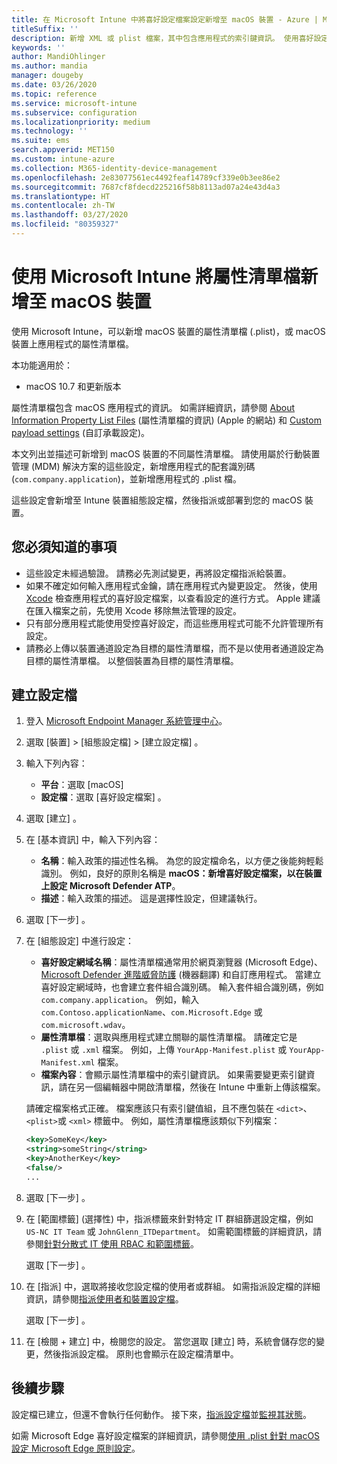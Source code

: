 ```yaml
---
title: 在 Microsoft Intune 中將喜好設定檔案設定新增至 macOS 裝置 - Azure | Microsoft Docs
titleSuffix: ''
description: 新增 XML 或 plist 檔案，其中包含應用程式的索引鍵資訊。 使用喜好設定檔案裝置組態設定檔來變更屬性清單檔中的索引鍵資訊，並將其指派給 macOS 裝置。
keywords: ''
author: MandiOhlinger
ms.author: mandia
manager: dougeby
ms.date: 03/26/2020
ms.topic: reference
ms.service: microsoft-intune
ms.subservice: configuration
ms.localizationpriority: medium
ms.technology: ''
ms.suite: ems
search.appverid: MET150
ms.custom: intune-azure
ms.collection: M365-identity-device-management
ms.openlocfilehash: 2e83077561ec4492feaf14789cf339e0b3ee86e2
ms.sourcegitcommit: 7687cf8fdecd225216f58b8113ad07a24e43d4a3
ms.translationtype: HT
ms.contentlocale: zh-TW
ms.lasthandoff: 03/27/2020
ms.locfileid: "80359327"
---
```

# <a name="add-a-property-list-file-to-macos-devices-using-microsoft-intune"></a>使用 Microsoft Intune 將屬性清單檔新增至 macOS 裝置

使用 Microsoft Intune，可以新增 macOS 裝置的屬性清單檔 (.plist)，或 macOS 裝置上應用程式的屬性清單檔。

本功能適用於：

- macOS 10.7 和更新版本

屬性清單檔包含 macOS 應用程式的資訊。 如需詳細資訊，請參閱 [About Information Property List Files](https://developer.apple.com/library/archive/documentation/General/Reference/InfoPlistKeyReference/Articles/AboutInformationPropertyListFiles.html) (屬性清單檔的資訊) (Apple 的網站) 和 [Custom payload settings](https://support.apple.com/guide/mdm/custom-mdm9abbdbe7/1/web/1) (自訂承載設定)。

本文列出並描述可新增到 macOS 裝置的不同屬性清單檔。 請使用屬於行動裝置管理 (MDM) 解決方案的這些設定，新增應用程式的配套識別碼 (`com.company.application`)，並新增應用程式的 .plist 檔。

這些設定會新增至 Intune 裝置組態設定檔，然後指派或部署到您的 macOS 裝置。

## <a name="what-you-need-to-know"></a>您必須知道的事項

- 這些設定未經過驗證。 請務必先測試變更，再將設定檔指派給裝置。
- 如果不確定如何輸入應用程式金鑰，請在應用程式內變更設定。 然後，使用 [Xcode](https://developer.apple.com/xcode/) 檢查應用程式的喜好設定檔案，以查看設定的進行方式。 Apple 建議在匯入檔案之前，先使用 Xcode 移除無法管理的設定。
- 只有部分應用程式能使用受控喜好設定，而這些應用程式可能不允許管理所有設定。
- 請務必上傳以裝置通道設定為目標的屬性清單檔，而不是以使用者通道設定為目標的屬性清單檔。 以整個裝置為目標的屬性清單檔。

## <a name="create-the-profile"></a>建立設定檔

1. 登入 [Microsoft Endpoint Manager 系統管理中心](https://go.microsoft.com/fwlink/?linkid=2109431)。
2. 選取 [裝置]   > [組態設定檔]   > [建立設定檔]  。
3. 輸入下列內容：

    - **平台**：選取 [macOS] 
    - **設定檔**：選取 [喜好設定檔案]  。

4. 選取 [建立]  。
5. 在 [基本資訊]  中，輸入下列內容：

    - **名稱**：輸入政策的描述性名稱。 為您的設定檔命名，以方便之後能夠輕鬆識別。 例如，良好的原則名稱是 **macOS：新增喜好設定檔案，以在裝置上設定 Microsoft Defender ATP**。
    - **描述**：輸入政策的描述。 這是選擇性設定，但建議執行。

6. 選取 [下一步]  。

7. 在 [組態設定]  中進行設定：

    - **喜好設定網域名稱**：屬性清單檔通常用於網頁瀏覽器 (Microsoft Edge)、[Microsoft Defender 進階威脅防護](https://docs.microsoft.com/windows/security/threat-protection/microsoft-defender-atp/microsoft-defender-atp-mac) (機器翻譯) 和自訂應用程式。 當建立喜好設定網域時，也會建立套件組合識別碼。 輸入套件組合識別碼，例如 `com.company.application`。 例如，輸入 `com.Contoso.applicationName`、`com.Microsoft.Edge` 或 `com.microsoft.wdav`。
    - **屬性清單檔**：選取與應用程式建立關聯的屬性清單檔。 請確定它是 `.plist` 或 `.xml` 檔案。 例如，上傳 `YourApp-Manifest.plist` 或 `YourApp-Manifest.xml` 檔案。
    - **檔案內容**：會顯示屬性清單檔中的索引鍵資訊。 如果需要變更索引鍵資訊，請在另一個編輯器中開啟清單檔，然後在 Intune 中重新上傳該檔案。

    請確定檔案格式正確。 檔案應該只有索引鍵值組，且不應包裝在 `<dict>`、`<plist>`或 `<xml>` 標籤中。 例如，屬性清單檔應該類似下列檔案：

    ```xml
    <key>SomeKey</key>
    <string>someString</string>
    <key>AnotherKey</key>
    <false/>
    ...
    ```

8. 選取 [下一步]  。
9. 在 [範圍標籤]  (選擇性) 中，指派標籤來針對特定 IT 群組篩選設定檔，例如 `US-NC IT Team` 或 `JohnGlenn_ITDepartment`。 如需範圍標籤的詳細資訊，請參閱[針對分散式 IT 使用 RBAC 和範圍標籤](../fundamentals/scope-tags.md)。

    選取 [下一步]  。

10. 在 [指派]  中，選取將接收您設定檔的使用者或群組。 如需指派設定檔的詳細資訊，請參閱[指派使用者和裝置設定檔](device-profile-assign.md)。

    選取 [下一步]  。

11. 在 [檢閱 + 建立]  中，檢閱您的設定。 當您選取 [建立]  時，系統會儲存您的變更，然後指派設定檔。 原則也會顯示在設定檔清單中。

## <a name="next-steps"></a>後續步驟

設定檔已建立，但還不會執行任何動作。 接下來，[指派設定檔](device-profile-assign.md)並[監視其狀態](device-profile-monitor.md)。

如需 Microsoft Edge 喜好設定檔案的詳細資訊，請參閱[使用 .plist 針對 macOS 設定 Microsoft Edge 原則設定](https://docs.microsoft.com/deployedge/configure-microsoft-edge-on-mac)。
